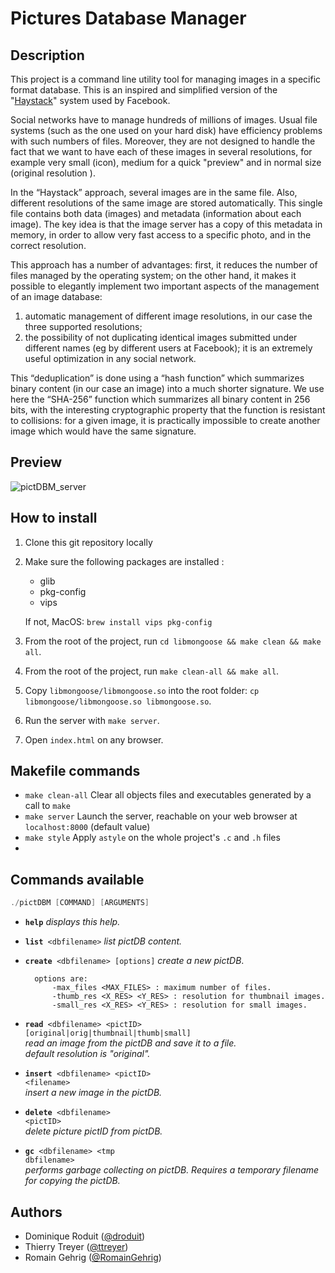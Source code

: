 # Pictures Database Manager

## Description
This project is a command line utility tool for managing images in a specific format database. This is an inspired and simplified version of the "<a href="https://www.usenix.org/event/osdi10/tech/full_papers/Beaver.pdf">Haystack</a>" system used by Facebook.

Social networks have to manage hundreds of millions of images. Usual file systems (such as the one used on your hard disk) have efficiency problems with such numbers of files. Moreover, they are not designed to handle the fact that we want to have each of these images in several resolutions, for example very small (icon), medium for a quick "preview" and in normal size (original resolution ).

In the “Haystack” approach, several images are in the same file. Also, different resolutions of the same image are stored automatically. This single file contains both data (images) and metadata
(information about each image). The key idea is that the image server has a copy of this metadata in memory, in order to allow very fast access to a specific photo, and in the correct resolution.

This approach has a number of advantages: first, it reduces the number of files managed by the operating system; on the other hand, it makes it possible to elegantly implement two important aspects of the management of an image database:
<ol><li>automatic management of different image resolutions, in our case the three supported resolutions;</li>
<li>the possibility of not duplicating identical images submitted under different names (eg by different users at Facebook); it is an extremely useful optimization in any social network.</li></ol>

This “deduplication” is done using a “hash function” which summarizes binary content (in our case an image) into a much shorter signature. We use here the “SHA-256” function which summarizes all binary content in 256 bits, with the interesting cryptographic property that the function is resistant to collisions: for a given image, it is practically impossible to create another image which would have the same signature.

## Preview
![pictDBM_server](https://user-images.githubusercontent.com/9269271/210625164-04890801-e3f2-4515-b4fe-b74d411e29ca.png)

## How to install

1. Clone this git repository locally
2. Make sure the following packages are installed :
    - glib
    - pkg-config
    - vips
    
    If not, MacOS: `brew install vips pkg-config`

3. From the root of the project, run `cd libmongoose && make clean && make all`.
4. From the root of the project, run `make clean-all && make all`.
5. Copy `libmongoose/libmongoose.so` into the root folder: `cp libmongoose/libmongoose.so libmongoose.so`.
6. Run the server with `make server`.
7. Open `index.html` on any browser. 

## Makefile commands

* `make clean-all` Clear all objects files and executables generated by a call to `make`
* `make server` Launch the server, reachable on your web browser at `localhost:8000` (default value)
* `make style` Apply `astyle` on the whole project's `.c` and `.h` files
* 
## Commands available
```java
./pictDBM [COMMAND] [ARGUMENTS]
```
* <code>**help**</code>
<i>displays this help.</i>

* <code>**list** &lt;dbfilename&gt;</code>
<i>list pictDB content.</i>

* <code>**create** &lt;dbfilename&gt; [options]</code>
	<i>create a new pictDB</i>.<br>
	
		options are: 
			-max_files <MAX_FILES> : maximum number of files.
			-thumb_res <X_RES> <Y_RES> : resolution for thumbnail images.
			-small_res <X_RES> <Y_RES> : resolution for small images.


* <code>**read** &lt;dbfilename&gt; &lt;pictID&gt; [original|orig|thumbnail|thumb|small]</code><br>
	<i>read an image from the pictDB and save it to a file.<br>
	default resolution is "original".</i>

* <code>**insert** &lt;dbfilename&gt; &lt;pictID&gt; &lt;filename&gt;</code><br>
	<i>insert a new image in the pictDB.</i>

* <code>**delete** &lt;dbfilename&gt; &lt;pictID&gt;</code><br>
<i>delete picture pictID from pictDB.</i>

* <code>**gc** &lt;dbfilename&gt; &lt;tmp dbfilename&gt;</code><br>
<i>performs garbage collecting on pictDB. Requires a temporary filename for copying the pictDB.</i>

## Authors

- Dominique Roduit ([@droduit](https://github.com/droduit))
- Thierry Treyer ([@ttreyer](https://github.com/ttreyer))
- Romain Gehrig ([@RomainGehrig](https://github.com/RomainGehrig))